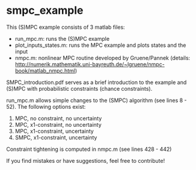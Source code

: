 # smpc_example

This (S)MPC example consists of 3 matlab files:
- run_mpc.m: runs the (S)MPC example
- plot_inputs_states.m: runs the MPC example and plots states and the input
- nmpc.m: nonlinear MPC routine developed by Gruene/Pannek (details: http://numerik.mathematik.uni-bayreuth.de/~lgruene/nmpc-book/matlab_nmpc.html)

SMPC_introduction.pdf serves as a brief introduction to the example and (S)MPC with probabilistic constraints (chance constraints).

run_mpc.m allows simple changes to the (SMPC) algorithm (see lines 8 - 52). 
The following options exist:
1) MPC,  no constraint, no uncertainty
2) MPC,  x1-constraint, no uncertainty
3) MPC,  x1-constraint, uncertainty
4) SMPC, x1-constraint, uncertainty

Constraint tightening is computed in nmpc.m (see lines 428 - 442)


If you find mistakes or have suggestions, feel free to contribute!
